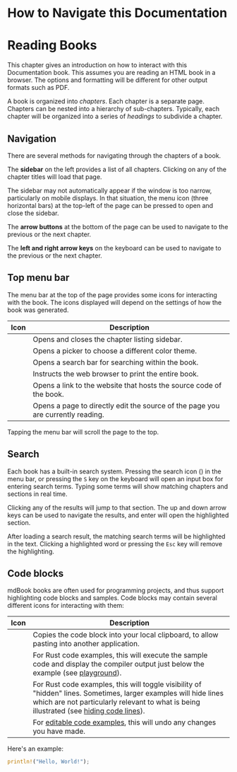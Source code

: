 # How to Navigate this Documentation

# Reading Books

This chapter gives an introduction on how to interact with this Documentation book.
This assumes you are reading an HTML book in a browser.
The options and formatting will be different for other output formats such as PDF.

A book is organized into *chapters*.
Each chapter is a separate page.
Chapters can be nested into a hierarchy of sub-chapters.
Typically, each chapter will be organized into a series of *headings* to subdivide a chapter.

## Navigation

There are several methods for navigating through the chapters of a book.

The **sidebar** on the left provides a list of all chapters.
Clicking on any of the chapter titles will load that page.

The sidebar may not automatically appear if the window is too narrow, particularly on mobile displays.
In that situation, the menu icon (three horizontal bars) at the top-left of the page can be pressed to open and close the sidebar.

The **arrow buttons** at the bottom of the page can be used to navigate to the previous or the next chapter.

The **left and right arrow keys** on the keyboard can be used to navigate to the previous or the next chapter.

## Top menu bar

The menu bar at the top of the page provides some icons for interacting with the book.
The icons displayed will depend on the settings of how the book was generated.

| Icon | Description |
|------|-------------|
| <i class="fa fa-bars"></i> | Opens and closes the chapter listing sidebar. |
| <i class="fa fa-paint-brush"></i> | Opens a picker to choose a different color theme. |
| <i class="fa fa-search"></i> | Opens a search bar for searching within the book. |
| <i class="fa fa-print"></i> | Instructs the web browser to print the entire book. |
| <i class="fa fa-github"></i> | Opens a link to the website that hosts the source code of the book. |
| <i class="fa fa-edit"></i> | Opens a page to directly edit the source of the page you are currently reading. |

Tapping the menu bar will scroll the page to the top.

## Search

Each book has a built-in search system.
Pressing the search icon (<i class="fa fa-search"></i>) in the menu bar, or pressing the `S` key on the keyboard will open an input box for entering search terms.
Typing some terms will show matching chapters and sections in real time.

Clicking any of the results will jump to that section.
The up and down arrow keys can be used to navigate the results, and enter will open the highlighted section.

After loading a search result, the matching search terms will be highlighted in the text.
Clicking a highlighted word or pressing the `Esc` key will remove the highlighting.

## Code blocks

mdBook books are often used for programming projects, and thus support highlighting code blocks and samples.
Code blocks may contain several different icons for interacting with them:

| Icon | Description |
|------|-------------|
| <i class="fa fa-copy"></i> | Copies the code block into your local clipboard, to allow pasting into another application. |
| <i class="fa fa-play"></i> | For Rust code examples, this will execute the sample code and display the compiler output just below the example (see [playground]). |
| <i class="fa fa-eye"></i> | For Rust code examples, this will toggle visibility of "hidden" lines. Sometimes, larger examples will hide lines which are not particularly relevant to what is being illustrated (see [hiding code lines]). |
| <i class="fa fa-history"></i> | For [editable code examples][editor], this will undo any changes you have made. |

Here's an example:

```rust
println!("Hello, World!");
```

[editor]: ../format/theme/editor.md
[playground]: ../format/mdbook.md#rust-playground
[hiding code lines]: ../format/mdbook.md#hiding-code-lines
